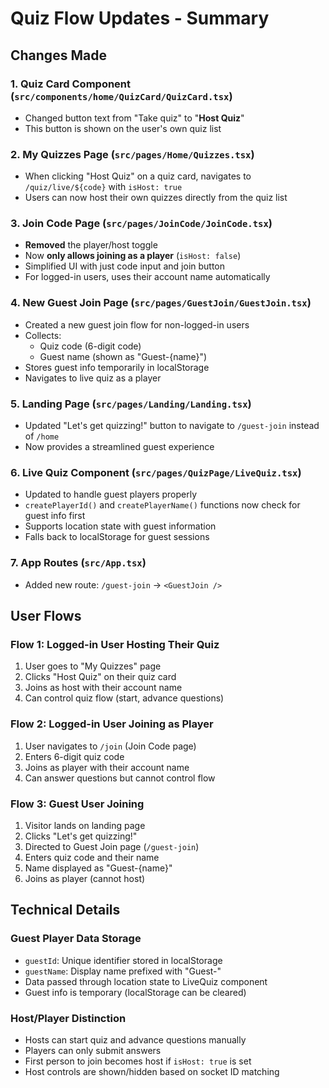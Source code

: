 # Quiz Flow Updates - Summary

## Changes Made

### 1. Quiz Card Component (`src/components/home/QuizCard/QuizCard.tsx`)

- Changed button text from "Take quiz" to "**Host Quiz**"
- This button is shown on the user's own quiz list

### 2. My Quizzes Page (`src/pages/Home/Quizzes.tsx`)

- When clicking "Host Quiz" on a quiz card, navigates to `/quiz/live/${code}` with `isHost: true`
- Users can now host their own quizzes directly from the quiz list

### 3. Join Code Page (`src/pages/JoinCode/JoinCode.tsx`)

- **Removed** the player/host toggle
- Now **only allows joining as a player** (`isHost: false`)
- Simplified UI with just code input and join button
- For logged-in users, uses their account name automatically

### 4. New Guest Join Page (`src/pages/GuestJoin/GuestJoin.tsx`)

- Created a new guest join flow for non-logged-in users
- Collects:
  - Quiz code (6-digit code)
  - Guest name (shown as "Guest-{name}")
- Stores guest info temporarily in localStorage
- Navigates to live quiz as a player

### 5. Landing Page (`src/pages/Landing/Landing.tsx`)

- Updated "Let's get quizzing!" button to navigate to `/guest-join` instead of `/home`
- Now provides a streamlined guest experience

### 6. Live Quiz Component (`src/pages/QuizPage/LiveQuiz.tsx`)

- Updated to handle guest players properly
- `createPlayerId()` and `createPlayerName()` functions now check for guest info first
- Supports location state with guest information
- Falls back to localStorage for guest sessions

### 7. App Routes (`src/App.tsx`)

- Added new route: `/guest-join` → `<GuestJoin />`

## User Flows

### Flow 1: Logged-in User Hosting Their Quiz

1. User goes to "My Quizzes" page
2. Clicks "Host Quiz" on their quiz card
3. Joins as host with their account name
4. Can control quiz flow (start, advance questions)

### Flow 2: Logged-in User Joining as Player

1. User navigates to `/join` (Join Code page)
2. Enters 6-digit quiz code
3. Joins as player with their account name
4. Can answer questions but cannot control flow

### Flow 3: Guest User Joining

1. Visitor lands on landing page
2. Clicks "Let's get quizzing!"
3. Directed to Guest Join page (`/guest-join`)
4. Enters quiz code and their name
5. Name displayed as "Guest-{name}"
6. Joins as player (cannot host)

## Technical Details

### Guest Player Data Storage

- `guestId`: Unique identifier stored in localStorage
- `guestName`: Display name prefixed with "Guest-"
- Data passed through location state to LiveQuiz component
- Guest info is temporary (localStorage can be cleared)

### Host/Player Distinction

- Hosts can start quiz and advance questions manually
- Players can only submit answers
- First person to join becomes host if `isHost: true` is set
- Host controls are shown/hidden based on socket ID matching
